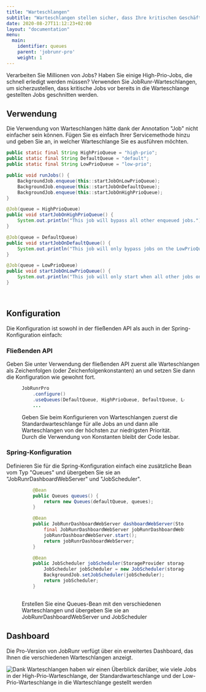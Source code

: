 ```yaml
---
title: "Warteschlangen"
subtitle: "Warteschlangen stellen sicher, dass Ihre kritischen Geschäftsprozesse pünktlich abgeschlossen werden."
date: 2020-08-27T11:12:23+02:00
layout: "documentation"
menu: 
  main: 
    identifier: queues
    parent: 'jobrunr-pro'
    weight: 1
---
```

Verarbeiten Sie Millionen von Jobs? Haben Sie einige High-Prio-Jobs, die schnell erledigt werden müssen? Verwenden Sie JobRunr-Warteschlangen, um sicherzustellen, dass kritische Jobs vor bereits in die Warteschlange gestellten Jobs geschnitten werden.

## Verwendung
Die Verwendung von Warteschlangen hätte dank der Annotation "Job" nicht einfacher sein können. Fügen Sie es einfach Ihrer Servicemethode hinzu und geben Sie an, in welcher Warteschlange Sie es ausführen möchten.

```java
public static final String HighPrioQueue = "high-prio";
public static final String DefaultQueue = "default";
public static final String LowPrioQueue = "low-prio";

public void runJobs() {
    BackgroundJob.enqueue(this::startJobOnLowPrioQueue);
    BackgroundJob.enqueue(this::startJobOnDefaultQueue);
    BackgroundJob.enqueue(this::startJobOnHighPrioQueue);
}

@Job(queue = HighPrioQueue)
public void startJobOnHighPrioQueue() {
    System.out.println("This job will bypass all other enqueued jobs.");
}

@Job(queue = DefaultQueue)
public void startJobOnDefaultQueue() {
    System.out.println("This job will only bypass jobs on the LowPrioQueue");
}

@Job(queue = LowPrioQueue)
public void startJobOnLowPrioQueue() {
    System.out.println("This job will only start when all other jobs on the HighPrioQueue and DefaultQueue are finished.");
}

```

<br/>

## Konfiguration
Die Konfiguration ist sowohl in der fließenden API als auch in der Spring-Konfiguration einfach:

### Fließenden API
Geben Sie unter Verwendung der fließenden API zuerst alle Warteschlangen als Zeichenfolgen (oder Zeichenfolgenkonstanten) an und setzen Sie dann die Konfiguration wie gewohnt fort.

<figure>

```java
JobRunrPro
    .configure()
    .useQueues(DefaultQueue, HighPrioQueue, DefaultQueue, LowPrioQueue)
    ...
```
<figcaption> Geben Sie beim Konfigurieren von Warteschlangen zuerst die Standardwarteschlange für alle Jobs an und dann alle Warteschlangen von der höchsten zur niedrigsten Priorität. Durch die Verwendung von Konstanten bleibt der Code lesbar. </figcaption>
</figure>

### Spring-Konfiguration
Definieren Sie für die Spring-Konfiguration einfach eine zusätzliche Bean vom Typ "Queues" und übergeben Sie sie an "JobRunrDashboardWebServer" und "JobScheduler".

<figure>

```java
    @Bean
    public Queues queues() {
        return new Queues(defaultQueue, queues);
    }

    @Bean
    public JobRunrDashboardWebServer dashboardWebServer(StorageProvider storageProvider, JsonMapper jsonMapper, Queues queues) {
        final JobRunrDashboardWebServer jobRunrDashboardWebServer = new JobRunrDashboardWebServer(storageProvider, jsonMapper, queues);
        jobRunrDashboardWebServer.start();
        return jobRunrDashboardWebServer;
    }

    @Bean
    public JobScheduler jobScheduler(StorageProvider storageProvider, Queues queues) {
        JobScheduler jobScheduler = new JobScheduler(storageProvider, queues);
        BackgroundJob.setJobScheduler(jobScheduler);
        return jobScheduler;
    }
  
```
<figcaption> Erstellen Sie eine Queues-Bean mit den verschiedenen Warteschlangen und übergeben Sie sie an JobRunrDashboardWebServer und JobScheduler </figcaption>
</figure>

## Dashboard

Die Pro-Version von JobRunr verfügt über ein erweitertes Dashboard, das Ihnen die verschiedenen Warteschlangen anzeigt.

![](/documentation/jobrunr-pro-enqueued.webp "Dank Warteschlangen haben wir einen Überblick darüber, wie viele Jobs in der High-Prio-Warteschlange, der Standardwarteschlange und der Low-Prio-Warteschlange in die Warteschlange gestellt werden")
